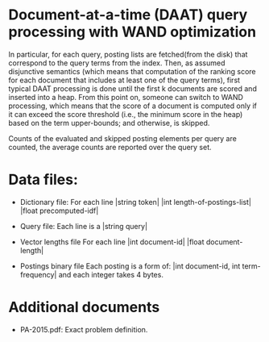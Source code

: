 # Document-at-a-time (DAAT) query processing with WAND optimization

In particular, for each query, posting lists are fetched(from the disk) that correspond to the query terms from the index. 
Then, as assumed disjunctive semantics (which means that computation of the ranking score for each document
that includes at least one of the query terms), first typical DAAT processing is done
until the first k documents are scored and inserted into a heap. 
From this point on, someone can switch to WAND processing, which means that the score of a
document is computed only if it can exceed the score threshold (i.e., the minimum score in the heap) based
on the term upper-bounds; and otherwise, is skipped. 

Counts of the evaluated and skipped posting elements per query are counted, the average counts are reported over the query set.

# Data files:

* Dictionary file:
For each line
|string token|	|int length-of-postings-list|	|float precomputed-idf| 

* Query file:
Each line is a |string query|

* Vector lengths file
For each line
|int document-id|	|float document-length|

* Postings binary file
Each posting is a form of:
|int document-id, int term-frequency| and each integer takes 4 bytes.

# Additional documents

* PA-2015.pdf: Exact problem definition.